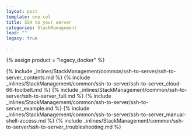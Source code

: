 ```yaml
---
layout: post
template: one-col
title: SSH to your server
categories: StackManagement
lead: ""
legacy: true

---
```

{% assign product = "legacy_docker" %}

{% include _inlines/StackManagement/common/ssh-to-server/ssh-to-server_contents.md %}
{% include _inlines/StackManagement/common/ssh-to-server/ssh-to-server_cloud-66-toolbelt.md %}
{% include _inlines/StackManagement/common/ssh-to-server/ssh-to-server_full.md %}
{% include _inlines/StackManagement/common/ssh-to-server/ssh-to-server_example.md %}
{% include _inlines/StackManagement/common/ssh-to-server/ssh-to-server_manual-shell-access.md %}
{% include _inlines/StackManagement/common/ssh-to-server/ssh-to-server_troubleshooting.md %}
